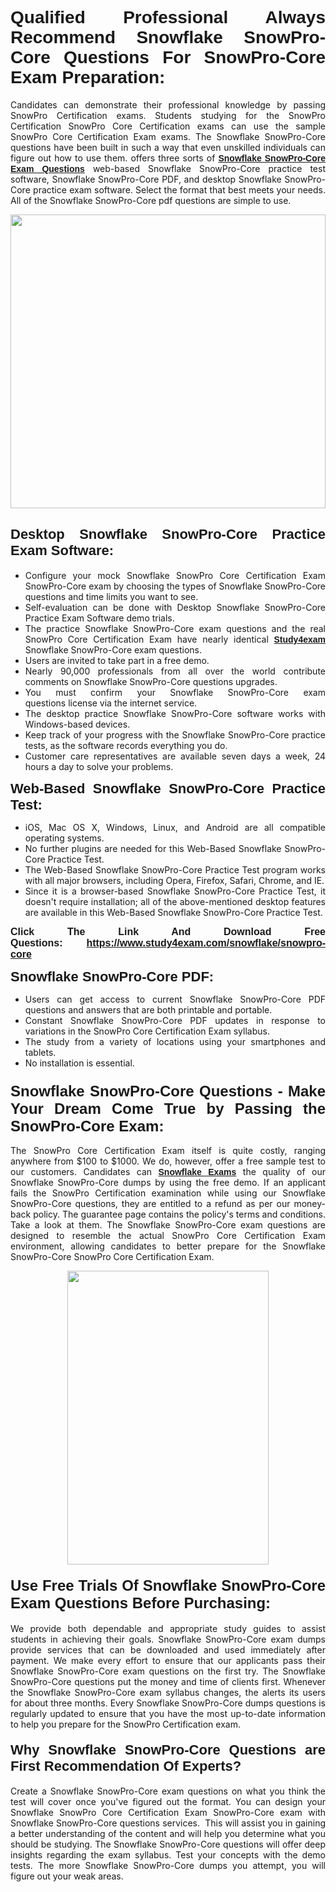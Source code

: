 <h1 style="text-align: justify;"><span style="font-family:Verdana,Geneva,sans-serif;"><strong>Qualified Professional Always Recommend Snowflake SnowPro-Core Questions For SnowPro-Core Exam Preparation:</strong></span></h1>

<p style="text-align: justify;">Candidates can demonstrate their professional knowledge by passing SnowPro Certification exams. Students studying for the SnowPro Certification SnowPro Core Certification exams can use the sample SnowPro Core Certification Exam exams. The Snowflake SnowPro-Core questions have been built in such a way that even unskilled individuals can figure out how to use them. offers three sorts of <a href="https://www.study4exam.com/snowflake/snowpro-core"><span style="font-family:Verdana,Geneva,sans-serif;"><strong>Snowflake SnowPro-Core Exam Questions</strong></span></a> web-based Snowflake SnowPro-Core practice test software, Snowflake SnowPro-Core PDF, and desktop Snowflake SnowPro-Core practice exam software. Select the format that best meets your needs. All of the Snowflake SnowPro-Core pdf questions are simple to use.</p>

<p style="text-align: justify;"><a href="https://www.study4exam.com/snowflake/snowpro-core"><img alt="" src="https://lh3.googleusercontent.com/pw/AM-JKLWyZpIQ0aIkfIyIbfUPGjZUh9qzz_kEk5RQLLa1Ffk6zlfHeVNyBGzR2ChVBfJFdRCu2HSxQoY7qwgGNqYCcDhg4BDPSQC4_r1Lvt5LrVxcXJb-7gUYJ0C1j1XwacQik8iOf4NNB6rzl0eJTUoRr7yL=w1155-h649-no?authuser=0" style="width: 100%; height: 470px;" /></a></p>

<h2 style="text-align: justify;"><span style="font-family:Verdana,Geneva,sans-serif;"><strong><span style="font-size:22px;">Desktop Snowflake SnowPro-Core Practice Exam Software:</span></strong></span></h2>

<ul>
	<li style="text-align: justify;">Configure your mock Snowflake SnowPro Core Certification Exam SnowPro-Core exam by choosing the types of Snowflake SnowPro-Core questions and time limits you want to see.</li>
	<li style="text-align: justify;">Self-evaluation can be done with Desktop Snowflake SnowPro-Core Practice Exam Software demo trials.</li>
	<li style="text-align: justify;">The practice Snowflake SnowPro-Core exam questions and the real SnowPro Core Certification Exam have nearly identical <a href="https://www.study4exam.com/"><span style="font-family:Verdana,Geneva,sans-serif;"><strong>Study4exam</strong></span></a> Snowflake SnowPro-Core exam questions.</li>
	<li style="text-align: justify;">Users are invited to take part in a free demo.</li>
	<li style="text-align: justify;">Nearly 90,000 professionals from all over the world contribute comments on Snowflake SnowPro-Core questions upgrades.</li>
	<li style="text-align: justify;">You must confirm your Snowflake SnowPro-Core exam questions license via the internet service.</li>
	<li style="text-align: justify;">The desktop practice Snowflake SnowPro-Core software works with Windows-based devices.</li>
	<li style="text-align: justify;">Keep track of your progress with the Snowflake SnowPro-Core practice tests, as the software records everything you do.</li>
	<li style="text-align: justify;">Customer care representatives are available seven days a week, 24 hours a day to solve your problems.</li>
</ul>

<p style="text-align: justify;"><strong><span style="font-size:22px;"><span style="font-family:Verdana,Geneva,sans-serif;">Web-Based Snowflake SnowPro-Core Practice Test:</span></span></strong></p>

<ul>
	<li style="text-align: justify;">iOS, Mac OS X, Windows, Linux, and Android are all compatible operating systems.</li>
	<li style="text-align: justify;">No further plugins are needed for this Web-Based Snowflake SnowPro-Core Practice Test.</li>
	<li style="text-align: justify;">The Web-Based Snowflake SnowPro-Core Practice Test program works with all major browsers, including Opera, Firefox, Safari, Chrome, and IE.</li>
	<li style="text-align: justify;">Since it is a browser-based Snowflake SnowPro-Core Practice Test, it doesn't require installation; all of the above-mentioned desktop features are available in this Web-Based Snowflake SnowPro-Core Practice Test.</li>
</ul>

<p style="text-align: justify;"><span style="font-size:16px;"><span style="font-family:Tahoma,Geneva,sans-serif;"><strong>Click The Link And Download Free Questions:</strong> <strong><a href="https://www.study4exam.com/snowflake/snowpro-core">https://www.study4exam.com/snowflake/snowpro-core</a></strong></span></span></p>

<p style="text-align: justify;"><strong><span style="font-size:22px;"><span style="font-family:Verdana,Geneva,sans-serif;">Snowflake SnowPro-Core PDF:</span></span></strong></p>

<ul>
	<li style="text-align: justify;">Users can get access to current Snowflake SnowPro-Core PDF questions and answers that are both printable and portable.</li>
	<li style="text-align: justify;">Constant Snowflake SnowPro-Core PDF updates in response to variations in the SnowPro Core Certification Exam syllabus.</li>
	<li style="text-align: justify;">The study from a variety of locations using your smartphones and tablets.</li>
	<li style="text-align: justify;">No installation is essential.</li>
</ul>

<h3 style="text-align: justify;"><span style="font-family:Verdana,Geneva,sans-serif;"><strong><span style="font-size:24px;">Snowflake SnowPro-Core Questions - Make Your Dream Come True by Passing the SnowPro-Core Exam:</span></strong></span></h3>

<p style="text-align: justify;">The SnowPro Core Certification Exam itself is quite costly, ranging anywhere from $100 to $1000. We do, however, offer a free sample test to our customers. Candidates can <a href="https://www.study4exam.com/snowflake-exams"><span style="font-family:Verdana,Geneva,sans-serif;"><strong>Snowflake Exams</strong></span></a> the quality of our Snowflake SnowPro-Core dumps by using the free demo. If an applicant fails the SnowPro Certification examination while using our Snowflake SnowPro-Core questions, they are entitled to a refund as per our money-back policy. The guarantee page contains the policy's terms and conditions. Take a look at them. The Snowflake SnowPro-Core exam questions are designed to resemble the actual SnowPro Core Certification Exam environment, allowing candidates to better prepare for the Snowflake SnowPro-Core SnowPro Core Certification Exam.</p>

<p style="text-align: center;"><a href="https://www.study4exam.com/snowflake/snowpro-core"><img alt="" src="https://lh3.googleusercontent.com/pw/AM-JKLVm1AFNQYt9HiIQSWFIDJ4-reoM0KdCdeB19EHN9L4Ujh8Y8RsoWphcOgh6e0EKC_wCXdk0e-HV9pMpYeOiLTHeEFzZkvxkcVneQPmtckPgQ6d6_1fl6pQAIG3hKRJVIJQCxUF7j94Vj7Q4_c_jN3oH=w972-h649-no?authuser=0" style="width: 80%; height: 470px;" /></a></p>

<h4 style="text-align: justify;"><span style="font-family:Verdana,Geneva,sans-serif;"><strong><span style="font-size:24px;">Use Free Trials Of Snowflake SnowPro-Core Exam Questions Before Purchasing:</span></strong></span></h4>

<p style="text-align: justify;">We provide both dependable and appropriate study guides to assist students in achieving their goals. Snowflake SnowPro-Core exam dumps provide services that can be downloaded and used immediately after payment. We make every effort to ensure that our applicants pass their Snowflake SnowPro-Core exam questions on the first try. The Snowflake SnowPro-Core questions put the money and time of clients first. Whenever the Snowflake SnowPro-Core exam syllabus changes, the alerts its users for about three months. Every Snowflake SnowPro-Core dumps questions is regularly updated to ensure that you have the most up-to-date information to help you prepare for the SnowPro Certification exam.</p>

<h4 style="text-align: justify;"><strong><span style="font-family:Verdana,Geneva,sans-serif;"><span style="font-size:22px;">Why Snowflake SnowPro-Core Questions are First Recommendation Of Experts?</span></span></strong></h4>

<p style="text-align: justify;">Create a Snowflake SnowPro-Core exam questions on what you think the test will cover once you've figured out the format. You can design your Snowflake SnowPro Core Certification Exam SnowPro-Core exam with Snowflake SnowPro-Core questions services.  This will assist you in gaining a better understanding of the content and will help you determine what you should be studying. The Snowflake SnowPro-Core questions will offer deep insights regarding the exam syllabus. Test your concepts with the demo tests. The more Snowflake SnowPro-Core dumps you attempt, you will figure out your weak areas. </p>
